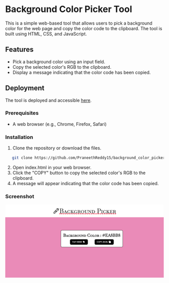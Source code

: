 # Background Color Picker Tool

This is a simple web-based tool that allows users to pick a background color for the web page and copy the color code to the clipboard. The tool is built using HTML, CSS, and JavaScript.

## Features

- Pick a background color using an input field.
- Copy the selected color's RGB to the clipboard.
- Display a message indicating that the color code has been copied.

## Deployment

The tool is deployed and accessible [here](https://randomcolorpicker.vercel.app/).


### Prerequisites

- A web browser (e.g., Chrome, Firefox, Safari)

### Installation

1. Clone the repository or download the files.
```bash
   git clone https://github.com/PraneethReddy15/background_color_picker.git
```
2. Open index.html in your web browser.<br>
3. Click the "COPY" button to copy the selected color's RGB to the clipboard.<br>
4. A message will appear indicating that the color code has been copied.
### Screenshot
![Screenshot 1](https://github.com/PraneethReddy15/background_color_picker/blob/main/Screenshot.png)
